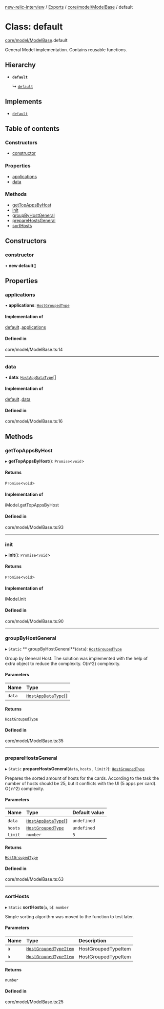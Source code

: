 [new-relic-interview](../README.md) / [Exports](../modules.md)
/ [core/model/ModelBase](../modules/core_model_ModelBase.md) / default

# Class: default

[core/model/ModelBase](../modules/core_model_ModelBase.md).default

General Model implementation. Contains reusable functions.

## Hierarchy

- **`default`**

  ↳ [`default`](core_model_ModelJson.default.md)

## Implements

- [`default`](../interfaces/core_model_iModel.default.md)

## Table of contents

### Constructors

- [constructor](core_model_ModelBase.default.md#constructor)

### Properties

- [applications](core_model_ModelBase.default.md#applications)
- [data](core_model_ModelBase.default.md#data)

### Methods

- [getTopAppsByHost](core_model_ModelBase.default.md#gettopappsbyhost)
- [init](core_model_ModelBase.default.md#init)
- [groupByHostGeneral](core_model_ModelBase.default.md#groupbyhostgeneral)
- [prepareHostsGeneral](core_model_ModelBase.default.md#preparehostsgeneral)
- [sortHosts](core_model_ModelBase.default.md#sorthosts)

## Constructors

### constructor

• **new default**()

## Properties

### applications

• **applications**: [`HostGroupedType`](../modules/types.md#hostgroupedtype)

#### Implementation of

[default](../interfaces/core_model_iModel.default.md)
.[applications](../interfaces/core_model_iModel.default.md#applications)

#### Defined in

core/model/ModelBase.ts:14

---

### data

• **data**: [`HostAppDataType`](../modules/types.md#hostappdatatype)[]

#### Implementation of

[default](../interfaces/core_model_iModel.default.md)
.[data](../interfaces/core_model_iModel.default.md#data)

#### Defined in

core/model/ModelBase.ts:16

## Methods

### getTopAppsByHost

▸ **getTopAppsByHost**(): `Promise`<`void`\>

#### Returns

`Promise`<`void`\>

#### Implementation of

iModel.getTopAppsByHost

#### Defined in

core/model/ModelBase.ts:93

---

### init

▸ **init**(): `Promise`<`void`\>

#### Returns

`Promise`<`void`\>

#### Implementation of

iModel.init

#### Defined in

core/model/ModelBase.ts:90

---

### groupByHostGeneral

▸ `Static` **
groupByHostGeneral**(`data`): [`HostGroupedType`](../modules/types.md#hostgroupedtype)

Group by General Host. The solution was implemented with the help of extra
object to reduce the complexity. O(n^2) complexity.

#### Parameters

| Name   | Type                                                       |
| :----- | :--------------------------------------------------------- |
| `data` | [`HostAppDataType`](../modules/types.md#hostappdatatype)[] |

#### Returns

[`HostGroupedType`](../modules/types.md#hostgroupedtype)

#### Defined in

core/model/ModelBase.ts:35

---

### prepareHostsGeneral

▸ `Static` **prepareHostsGeneral**(`data`, `hosts`
, `limit?`): [`HostGroupedType`](../modules/types.md#hostgroupedtype)

Prepares the sorted amount of hosts for the cards. According to the task the
number of hosts should be 25, but it conflicts with the UI (5 apps per card). O(
n^2) complexity.

#### Parameters

| Name    | Type                                                       | Default value |
| :------ | :--------------------------------------------------------- | :------------ |
| `data`  | [`HostAppDataType`](../modules/types.md#hostappdatatype)[] | `undefined`   |
| `hosts` | [`HostGroupedType`](../modules/types.md#hostgroupedtype)   | `undefined`   |
| `limit` | `number`                                                   | `5`           |

#### Returns

[`HostGroupedType`](../modules/types.md#hostgroupedtype)

#### Defined in

core/model/ModelBase.ts:63

---

### sortHosts

▸ `Static` **sortHosts**(`a`, `b`): `number`

Simple sorting algorithm was moved to the function to test later.

#### Parameters

| Name | Type                                                             | Description         |
| :--- | :--------------------------------------------------------------- | :------------------ |
| `a`  | [`HostGroupedTypeItem`](../modules/types.md#hostgroupedtypeitem) | HostGroupedTypeItem |
| `b`  | [`HostGroupedTypeItem`](../modules/types.md#hostgroupedtypeitem) | HostGroupedTypeItem |

#### Returns

`number`

#### Defined in

core/model/ModelBase.ts:25

